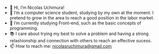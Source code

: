 - 👋 Hi, I’m Nicolas Uchimura!
- 👀 I’m a computer science student, studying by my own at the moment. I pretend to grow in the area to reach a good position in the labor market.
- 🌱 I’m currently studying Front-end, such as the basic concepts of programming.
- 📚 I care about trying my best to solve a problem and having a strong relashionship and connection with others to reach an effective sucess.
- 📫 How to reach me: nicolasruchimura@gmail.com 
